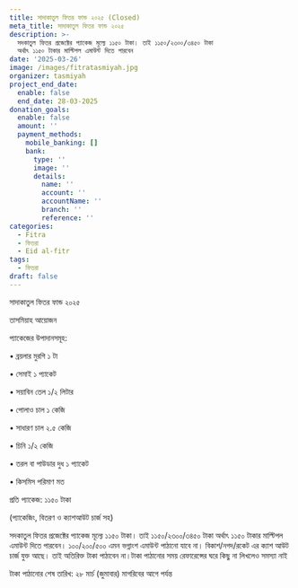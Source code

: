 ```yaml
---
title: সাদাকাতুল ফিতর ফান্ড ২০২৫ (Closed)
meta_title: সাদাকাতুল ফিতর ফান্ড ২০২৫
description: >-
  সদকাতুল ফিতর প্রজেক্টের প্যাকেজ মূল্যে ১১৫০ টাকা। তাই ১১৫০/২৩০০/৩৪৫০ টাকা
  অর্থাৎ ১১৫০ টাকার মাল্টিপল এমাউন্ট দিতে পারবেন
date: '2025-03-26'
image: /images/fitratasmiyah.jpg
organizer: tasmiyah
project_end_date:
  enable: false
  end_date: 28-03-2025
donation_goals:
  enable: false
  amount: ''
  payment_methods:
    mobile_banking: []
    bank:
      type: ''
      image: ''
      details:
        name: ''
        account: ''
        accountName: ''
        branch: ''
        reference: ''
categories:
  - Fitra
  - ফিতরা
  - Eid al-fitr
tags:
  - ফিতরা
draft: false
---
```

সাদাকাতুল ফিতর ফান্ড ২০২৫

তাসমিয়াহ আয়োজন

প্যাকেজের উপাদানসমূহ:

• ব্রয়লার মুরগি ১ টা

• সেমাই ১ প্যাকেট

• সয়াবিন তেল ১/২ লিটার

• পোলাও চাল ১ কেজি

• সাধারণ চাল ২.৫ কেজি

• চিনি ১/২ কেজি

• তরল বা পাউডার দুধ ১ প্যাকেট

• কিসমিস পরিমাণ মত

প্রতি প্যাকেজ: ১১৫০ টাকা

(প্যাকেজিং, বিতরণ ও ক্যাশআউট চার্জ সহ)

সদকাতুল ফিতর প্রজেক্টের প্যাকেজ মূল্যে ১১৫০ টাকা। তাই ১১৫০/২৩০০/৩৪৫০ টাকা অর্থাৎ ১১৫০ টাকার মাল্টিপল এমাউন্ট দিতে পারবেন। ১০০/২০০/৫০০ এমন ভগ্নাংশ এমাউন্ট পাঠানো যাবে না। বিকাশ/নগদ/রকেট এর ক্যাশ আউট চার্জ যুক্ত আছে। তাই অতিরিক্ত টাকা পাঠাবেন না।টাকা পাঠানোর সময় রেফারেন্সের ঘরে কিছু না লিখলেও সমস্যা নাই

টাকা পাঠানোর শেষ তারিখ: ২৮ মার্চ (জুমাবার) মাগরিবের আগে পর্যন্ত
